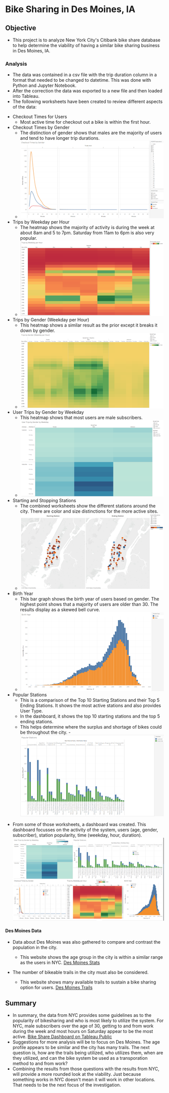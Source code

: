 # Bike Sharing in Des Moines, IA

## Objective
* This project is to analyze New York City's Citibank bike share database to help determine the viability of having a similar bike sharing business in Des Moines, IA.

### Analysis
* The data was contained in a csv file with the trip duration column in a format that needed to be changed to datetime. This was done with Python and Jupyter Notebook.
* After the correction the data was exported to a new file and then loaded into Tableau.
* The following worksheets have been created to review different aspects of the data:
- Checkout Times for Users
	- Most active time for checkout out a bike is within the first hour. 
- Checkout Times by Gender
	- The distinction of gender shows that males are the majority of users and tend to have longer trip durations.
	- ![Checkout Gender](https://github.com/summerstime/BikeSharing/blob/main/Images/CheckoutGender.png)
- Trips by Weekday per Hour
	- The heatmap shows the majority of activity is during the week at about 8am and 5 to 7pm. Saturday from 11am to 6pm is also very popular.
	- ![Trips Weekday by Hour](https://github.com/summerstime/BikeSharing/blob/main/Images/TripsWeekdayHr.png)
- Trips by Gender (Weekday per Hour)
	- This heatmap shows a similar result as the prior except it breaks it down by gender.
	- ![Trips Weekday by Gender](https://github.com/summerstime/BikeSharing/blob/main/Images/WeekdayGender.png)
- User Trips by Gender by Weekday
	- This heatmap shows that most users are male subscribers.
	- ![Trips Weekday by User](https://github.com/summerstime/BikeSharing/blob/main/Images/UserWeekday.png)
- Starting and Stopping Stations
	- The combined worksheets show the different stations around the city. There are color and size distinctions for the more active sites.
	- ![Starting and Stopping Stations](https://github.com/summerstime/BikeSharing/blob/main/Images/StartStopStations.png)
- Birth Year
	- This bar graph shows the birth year of users based on gender. The highest point shows that a majority of users are older than 30. The results display as a skewed bell curve.
	- ![Des Moines Birth Year](https://github.com/summerstime/BikeSharing/blob/main/Images/BirthYear.png)
- Popular Stations
	- This is a comparison of the Top 10 Starting Stations and their Top 5 Ending Stations. It shows the most active stations and also provides User Type.
	- In the dashboard, it shows the top 10 starting stations and the top 5 ending stations.
	- This helps determine where the surplus and shortage of bikes could be throughout the city.
	-![Popular Stations](https://github.com/summerstime/BikeSharing/blob/main/Images/PopularStations.png)

* From some of those worksheets, a dashboard was created. This dashboard focusses on the activity of the system, users (age, gender, subscriber), station popularity, time (weekday, hour, duration).
![NYC Bike Share Dashboard](https://github.com/summerstime/BikeSharing/blob/main/Images/Dashboard.PNG)


#### Des Moines Data
* Data about Des Moines was also gathered to compare and contrast the population in the city.
	- This website shows the age group in the city is within a similar range as the users in NYC.
[Des Moines Stats](https://censusreporter.org/profiles/16000US1921000-des-moines-ia/)

* The number of bikeable trails in the city must also be considered.
	- This website shows many available trails to sustain a bike sharing option for users.
[Des Moines Trails](https://dmampo.maps.arcgis.com/apps/webappviewer/index.html?id=c48776f60395490eb3029f5b29fc7b88)

## Summary
* In summary, the data from NYC provides some guidelines as to the popularity of bikesharing and who is most likely to utilize the system. For NYC, male subscribers over the age of 30, getting to and from work during the week and most hours on Saturday appear to be the most active.  [Bike Share Dashboard on Tableau Public](https://public.tableau.com/views/Mod14Challenge-BikeShareNYC/AllDash?:language=en-US&:display_count=n&:origin=viz_share_link)
* Suggestions for more analysis will be to focus on Des Moines. The age profile appears to be similar and the city has many trails. The next question is, how are the trails being utilized, who utilizes them, when are they utilized, and can the bike system be used as a transporation method to and from work?
* Combining the results from those questions with the results from NYC, will provide a more rounded look at the viability. Just because something works in NYC doesn't mean it will work in other locations. That needs to be the next focus of the investigation.





